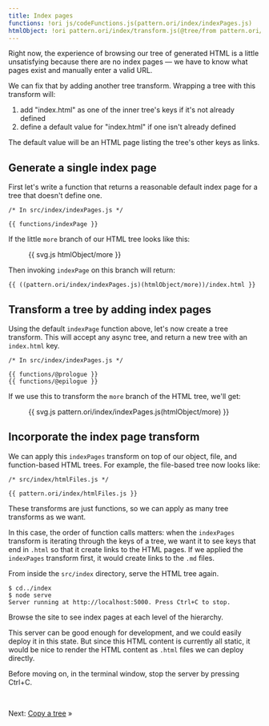 ```yaml
---
title: Index pages
functions: !ori js/codeFunctions.js(pattern.ori/index/indexPages.js)
htmlObject: !ori pattern.ori/index/transform.js(@tree/from pattern.ori/index/object.js)
---
```


Right now, the experience of browsing our tree of generated HTML is a little unsatisfying because there are no index pages — we have to know what pages exist and manually enter a valid URL.

We can fix that by adding another tree transform. Wrapping a tree with this transform will:

1. add "index.html" as one of the inner tree's keys if it's not already defined
2. define a default value for "index.html" if one isn't already defined

The default value will be an HTML page listing the tree's other keys as links.

## Generate a single index page

First let's write a function that returns a reasonable default index page for a tree that doesn't define one.

```{{'js'}}
/* In src/index/indexPages.js */

{{ functions/indexPage }}
```

If the little `more` branch of our HTML tree looks like this:

<figure>
{{ svg.js htmlObject/more }}
</figure>

Then invoking `indexPage` on this branch will return:

```{{'html'}}
{{ ((pattern.ori/index/indexPages.js)(htmlObject/more))/index.html }}
```

## Transform a tree by adding index pages

Using the default `indexPage` function above, let's now create a tree transform. This will accept any async tree, and return a new tree with an `index.html` key.

```{{'js'}}
/* In src/index/indexPages.js */

{{ functions/@prologue }}
{{ functions/@epilogue }}
```

If we use this to transform the `more` branch of the HTML tree, we'll get:

<figure>
{{ svg.js pattern.ori/index/indexPages.js(htmlObject/more) }}
</figure>

## Incorporate the index page transform

We can apply this `indexPages` transform on top of our object, file, and function-based HTML trees. For example, the file-based tree now looks like:

```{{'js'}}
/* src/index/htmlFiles.js */

{{ pattern.ori/index/htmlFiles.js }}
```

These transforms are just functions, so we can apply as many tree transforms as we want.

In this case, the order of function calls matters: when the `indexPages` transform is iterating through the keys of a tree, we want it to see keys that end in `.html` so that it create links to the HTML pages. If we applied the `indexPages` transform first, it would create links to the `.md` files.

<span class="tutorialStep"></span> From inside the `src/index` directory, serve the HTML tree again.

```console
$ cd../index
$ node serve
Server running at http://localhost:5000. Press Ctrl+C to stop.
```

<span class="tutorialStep"></span> Browse the site to see index pages at each level of the hierarchy.

This server can be good enough for development, and we could easily deploy it in this state. But since this HTML content is currently all static, it would be nice to render the HTML content as `.html` files we can deploy directly.

<span class="tutorialStep"></span> Before moving on, in the terminal window, stop the server by pressing Ctrl+C.

&nbsp;

Next: [Copy a tree](copy.html) »
